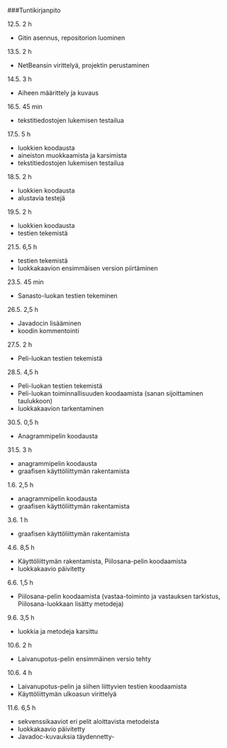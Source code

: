 ﻿###Tuntikirjanpito

12.5. 2 h 

- Gitin asennus, repositorion luominen

13.5. 2 h

- NetBeansin virittelyä, projektin perustaminen

14.5. 3 h

- Aiheen määrittely ja kuvaus

16.5. 45 min

- tekstitiedostojen lukemisen testailua

17.5. 5 h

- luokkien koodausta
- aineiston muokkaamista ja karsimista
- tekstitiedostojen lukemisen testailua

18.5. 2 h

- luokkien koodausta
- alustavia testejä

19.5. 2 h

- luokkien koodausta
- testien tekemistä

21.5. 6,5 h

- testien tekemistä
- luokkakaavion ensimmäisen version piirtäminen

23.5. 45 min

- Sanasto-luokan testien tekeminen

26.5. 2,5 h

- Javadocin lisääminen
- koodin kommentointi

27.5. 2 h

- Peli-luokan testien tekemistä

28.5. 4,5 h

- Peli-luokan testien tekemistä
- Peli-luokan toiminnallisuuden koodaamista (sanan sijoittaminen taulukkoon)
- luokkakaavion tarkentaminen


30.5. 0,5 h

- Anagrammipelin koodausta

31.5. 3 h

- anagrammipelin koodausta
- graafisen käyttöliittymän rakentamista
 
1.6. 2,5 h

- anagrammipelin koodausta
- graafisen käyttöliittymän rakentamista

3.6. 1 h

- graafisen käyttöliittymän rakentamista

4.6. 8,5 h

- Käyttöliittymän rakentamista, Piilosana-pelin koodaamista
- luokkakaavio päivitetty

6.6. 1,5 h

- Piilosana-pelin koodaamista (vastaa-toiminto ja vastauksen tarkistus, Piilosana-luokkaan lisätty metodeja)

9.6. 3,5 h

- luokkia ja metodeja karsittu
 
10.6. 2 h

- Laivanupotus-pelin ensimmäinen versio tehty
 
10.6. 4 h

- Laivanupotus-pelin ja siihen liittyvien testien koodaamista
- Käyttöliittymän ulkoasun virittelyä

11.6. 6,5 h

- sekvenssikaaviot eri pelit aloittavista metodeista
- luokkakaavio päivitetty
- Javadoc-kuvauksia täydennetty- 
